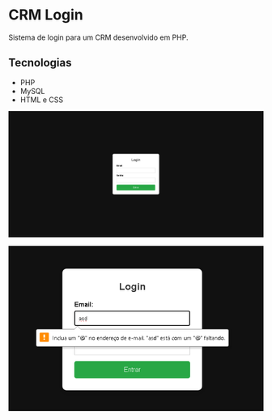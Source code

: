 # CRM Login

Sistema de login para um CRM desenvolvido em PHP.

## Tecnologias
- PHP
- MySQL
- HTML e CSS 

![Tela de login](https://github.com/Dreewss/login-crm/blob/main/ap1.png)

![Tela de login erros](https://github.com/Dreewss/login-crm/blob/main/ap2.png)

